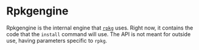 # Rpkgengine
Rpkgengine is the internal engine that [`rpkg`](github.com/rsdate/rpkg) uses. Right now, it contains the code that the `install` command will use. The API is not meant for outside use, having parameters specific to `rpkg`.